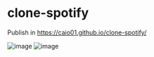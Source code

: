 # clone-spotify

Publish in https://caio01.github.io/clone-spotify/

![image](https://user-images.githubusercontent.com/49879702/207674758-036d7ebe-6fb7-46c9-8894-478b33f5ae9f.png)
![image](https://user-images.githubusercontent.com/49879702/207675025-00ca4b3f-cd16-41cb-9506-99ec69041fbf.png)
